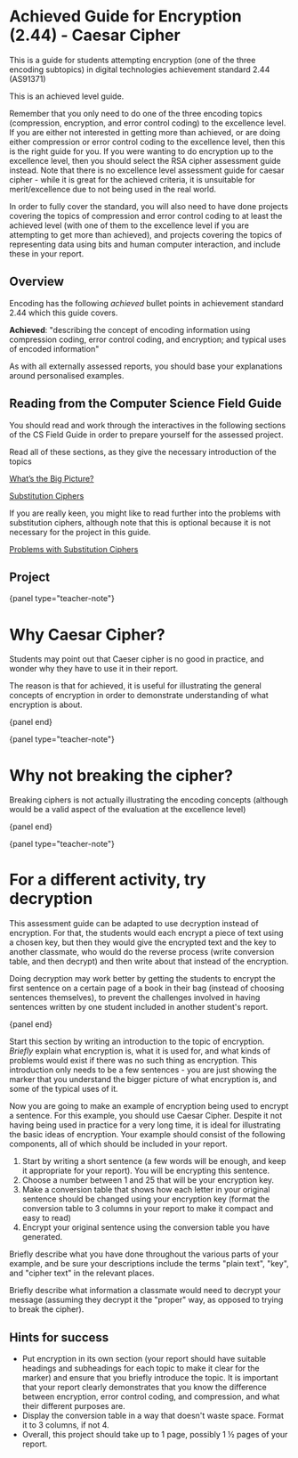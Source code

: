 # Achieved Guide for Encryption (2.44) - Caesar Cipher

This is a guide for students attempting encryption (one of the three encoding subtopics) in digital technologies achievement standard 2.44 (AS91371)

This is an achieved level guide.

Remember that you only need to do one of the three encoding topics (compression, encryption, and error control coding) to the excellence level.
If you are either not interested in getting more than achieved, or are doing either compression or error control coding to the excellence level, then this is the right guide for you.
If you were wanting to do encryption up to the excellence level, then you should select the RSA cipher assessment guide instead.
Note that there is no excellence level assessment guide for caesar cipher - while it is great for the achieved criteria, it is unsuitable for merit/excellence due to not being used in the real world.

In order to fully cover the standard, you will also need to have done projects covering the topics of compression and error control coding to at least the achieved level (with one of them to the excellence level if you are attempting to get more than achieved), and projects covering the topics of representing data using bits and human computer interaction, and include these in your report.

## Overview

Encoding has the following *achieved* bullet points in achievement standard 2.44 which this guide covers.

**Achieved**: "describing the concept of encoding information using compression coding, error control coding, and encryption; and typical uses of encoded information"

As with all externally assessed reports, you should base your explanations around personalised examples.

## Reading from the Computer Science Field Guide

You should read and work through the interactives in the following sections of the CS Field Guide in order to prepare yourself for the assessed project.

Read all of these sections, as they give the necessary introduction of the topics

[What’s the Big Picture?](chapters/coding-encryption.html#whats-the-big-picture)

[Substitution Ciphers](chapters/coding-encryption.html#substitution-ciphers)

If you are really keen, you might like to read further into the problems with substitution ciphers, although note that this is optional because it is not necessary for the project in this guide.

[Problems with Substitution Ciphers](chapters/coding-encryption.html#problems-with-substitution-ciphers)

## Project

{panel type="teacher-note"}

# Why Caesar Cipher?

Students may point out that Caeser cipher is no good in practice, and wonder why they have to use it in their report.

The reason is that for achieved, it is useful for illustrating the general concepts of encryption in order to demonstrate understanding of what encryption is about.

{panel end}

{panel type="teacher-note"}

# Why not breaking the cipher?

Breaking ciphers is not actually illustrating the encoding concepts (although would be a valid aspect of the evaluation at the excellence level)

{panel end}

{panel type="teacher-note"}

# For a different activity, try decryption

This assessment guide can be adapted to use decryption instead of encryption.
For that, the students would each encrypt a piece of text using a chosen key, but then they would give the encrypted text and the key to another classmate, who would do the reverse process (write conversion table, and then decrypt) and then write about that instead of the encryption.

Doing decryption may work better by getting the students to encrypt the first sentence on a certain page of a book in their bag (instead of choosing sentences themselves), to prevent the challenges involved in having sentences written by one student included in another student's report.

{panel end}

Start this section by writing an introduction to the topic of encryption.
*Briefly* explain what encryption is, what it is used for, and what kinds of problems would exist if there was no such thing as encryption.
This introduction only needs to be a few sentences - you are just showing the marker that you understand the bigger picture of what encryption is, and some of the typical uses of it.

Now you are going to make an example of encryption being used to encrypt a sentence.
For this example, you should use Caesar Cipher.
Despite it not having being used in practice for a very long time, it is ideal for illustrating the basic ideas of encryption.
Your example should consist of the following components, all of which should be included in your report.

1. Start by writing a short sentence (a few words will be enough, and keep it appropriate for your report).
You will be encrypting this sentence.
2. Choose a number between 1 and 25 that will be your encryption key.
3. Make a conversion table that shows how each letter in your original sentence should be changed using your encryption key (format the conversion table to 3 columns in your report to make it compact and easy to read)
4. Encrypt your original sentence using the conversion table you have generated.

Briefly describe what you have done throughout the various parts of your example, and be sure your descriptions include the terms "plain text", "key", and "cipher text" in the relevant places.

Briefly describe what information a classmate would need to decrypt your message (assuming they decrypt it the "proper" way, as opposed to trying to break the cipher).

## Hints for success

- Put encryption in its own section (your report should have suitable headings and subheadings for each topic to make it clear for the marker) and ensure that you briefly introduce the topic.
It is important that your report clearly demonstrates that you know the difference between encryption, error control coding, and compression, and what their different purposes are.
- Display the conversion table in a way that doesn't waste space.
Format it to 3 columns, if not 4.
- Overall, this project should take up to 1 page, possibly 1 ½ pages of your report.
